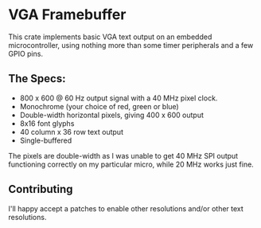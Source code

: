 # VGA Framebuffer

This crate implements basic VGA text output on an embedded microcontroller,
using nothing more than some timer peripherals and a few GPIO pins.

## The Specs:

* 800 x 600 @ 60 Hz output signal with a 40 MHz pixel clock.
* Monochrome (your choice of red, green or blue)
* Double-width horizontal pixels, giving 400 x 600 output
* 8x16 font glyphs
* 40 column x 36 row text output
* Single-buffered

The pixels are double-width as I was unable to get 40 MHz SPI output
functioning correctly on my particular micro, while 20 MHz works just fine.

## Contributing

I'll happy accept a patches to enable other resolutions and/or other text
resolutions.
